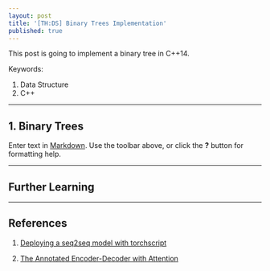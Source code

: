 ```yaml
---
layout: post
title: '[TH:DS] Binary Trees Implementation'
published: true
---
```


This post is going to implement a binary tree in C++14.


Keywords:

1. Data Structure
2. C++


<!--more-->

---

## 1. Binary Trees

Enter text in [Markdown](http://daringfireball.net/projects/markdown/). Use the toolbar above, or click the **?** button for formatting help.

---

## Further Learning

---

## References

1. [Deploying a seq2seq model with torchscript](https://pytorch.org/tutorials/beginner/deploy_seq2seq_hybrid_frontend_tutorial.html)

2. [The Annotated Encoder-Decoder with Attention](https://bastings.github.io/annotated_encoder_decoder/)
